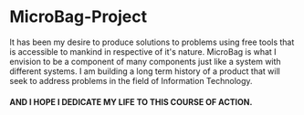 # MicroBag-Project

It has been my desire to produce solutions to problems using free tools that is accessible to mankind in respective of it's nature. MicroBag is what I envision to be a component of many components just like a system with different systems.
I am building a long term history of a product that will seek to address problems in the field of Information Technology.


 





#### AND I HOPE I DEDICATE MY LIFE TO THIS COURSE OF ACTION.
